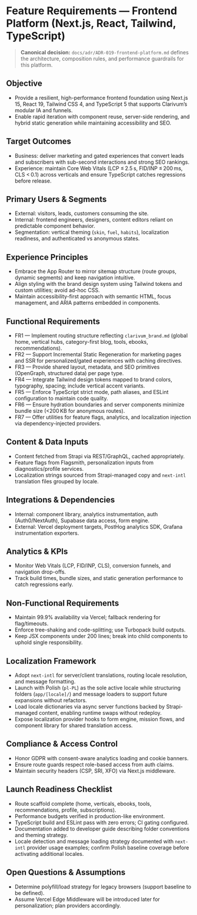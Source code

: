 # Feature Requirements — Frontend Platform (Next.js, React, Tailwind, TypeScript)

> **Canonical decision:** `docs/adr/ADR-019-frontend-platform.md` defines the architecture, composition rules, and performance guardrails for this platform.

## Objective
- Provide a resilient, high-performance frontend foundation using Next.js 15, React 19, Tailwind CSS 4, and TypeScript 5 that supports Clarivum’s modular IA and funnels.
- Enable rapid iteration with component reuse, server-side rendering, and hybrid static generation while maintaining accessibility and SEO.

## Target Outcomes
- Business: deliver marketing and gated experiences that convert leads and subscribers with sub-second interactions and strong SEO rankings.
- Experience: maintain Core Web Vitals (LCP ≤ 2.5 s, FID/INP ≤ 200 ms, CLS < 0.1) across verticals and ensure TypeScript catches regressions before release.

## Primary Users & Segments
- External: visitors, leads, customers consuming the site.
- Internal: frontend engineers, designers, content editors reliant on predictable component behavior.
- Segmentation: vertical theming (`skin`, `fuel`, `habits`), localization readiness, and authenticated vs anonymous states.

## Experience Principles
- Embrace the App Router to mirror sitemap structure (route groups, dynamic segments) and keep navigation intuitive.
- Align styling with the brand design system using Tailwind tokens and custom utilities; avoid ad-hoc CSS.
- Maintain accessibility-first approach with semantic HTML, focus management, and ARIA patterns embedded in components.

## Functional Requirements
- FR1 — Implement routing structure reflecting `clarivum_brand.md` (global home, vertical hubs, category-first blog, tools, ebooks, recommendations).
- FR2 — Support Incremental Static Regeneration for marketing pages and SSR for personalized/gated experiences with caching directives.
- FR3 — Provide shared layout, metadata, and SEO primitives (OpenGraph, structured data) per page type.
- FR4 — Integrate Tailwind design tokens mapped to brand colors, typography, spacing; include vertical accent variants.
- FR5 — Enforce TypeScript strict mode, path aliases, and ESLint configuration to maintain code quality.
- FR6 — Ensure hydration boundaries and server components minimize bundle size (<200 KB for anonymous routes).
- FR7 — Offer utilities for feature flags, analytics, and localization injection via dependency-injected providers.

## Content & Data Inputs
- Content fetched from Strapi via REST/GraphQL, cached appropriately.
- Feature flags from Flagsmith, personalization inputs from diagnostics/profile services.
- Localization strings sourced from Strapi-managed copy and `next-intl` translation files grouped by locale.

## Integrations & Dependencies
- Internal: component library, analytics instrumentation, auth (Auth0/NextAuth), Supabase data access, form engine.
- External: Vercel deployment targets, PostHog analytics SDK, Grafana instrumentation exporters.

## Analytics & KPIs
- Monitor Web Vitals (LCP, FID/INP, CLS), conversion funnels, and navigation drop-offs.
- Track build times, bundle sizes, and static generation performance to catch regressions early.

## Non-Functional Requirements
- Maintain 99.9% availability via Vercel; fallback rendering for flag/timeouts.
- Enforce tree-shaking and code-splitting; use Turbopack build outputs.
- Keep JSX components under 200 lines; break into child components to uphold single responsibility.

## Localization Framework
- Adopt `next-intl` for server/client translations, routing locale resolution, and message formatting.
- Launch with Polish (`pl-PL`) as the sole active locale while structuring folders (`app/[locale]/`) and message loaders to support future expansions without refactors.
- Load locale dictionaries via async server functions backed by Strapi-managed content, enabling runtime swaps without redeploy.
- Expose localization provider hooks to form engine, mission flows, and component library for shared translation access.

## Compliance & Access Control
- Honor GDPR with consent-aware analytics loading and cookie banners.
- Ensure route guards respect role-based access from auth claims.
- Maintain security headers (CSP, SRI, XFO) via Next.js middleware.

## Launch Readiness Checklist
- Route scaffold complete (home, verticals, ebooks, tools, recommendations, profile, subscriptions).
- Performance budgets verified in production-like environment.
- TypeScript build and ESLint pass with zero errors; CI gating configured.
- Documentation added to developer guide describing folder conventions and theming strategy.
- Locale detection and message loading strategy documented with `next-intl` provider usage examples; confirm Polish baseline coverage before activating additional locales.

## Open Questions & Assumptions
- Determine polyfill/load strategy for legacy browsers (support baseline to be defined).
- Assume Vercel Edge Middleware will be introduced later for personalization; plan providers accordingly.
